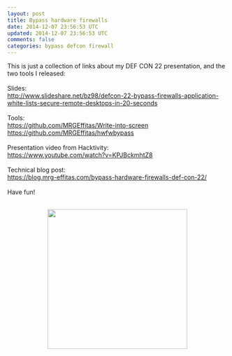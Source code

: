 ```yaml
---           
layout: post
title: Bypass hardware firewalls
date: 2014-12-07 23:56:53 UTC
updated: 2014-12-07 23:56:53 UTC
comments: false
categories: bypass defcon firewall
---
```

This is just a collection of links about my DEF CON 22 presentation, and the two tools I released:<br/><br/>Slides:<br/><a href="http://www.slideshare.net/bz98/defcon-22-bypass-firewalls-application-white-lists-secure-remote-desktops-in-20-seconds" target="_blank">http://www.slideshare.net/bz98/defcon-22-bypass-firewalls-application-white-lists-secure-remote-desktops-in-20-seconds</a><br/><br/>Tools:<br/><a href="https://github.com/MRGEffitas/Write-into-screen" target="_blank">https://github.com/MRGEffitas/Write-into-screen</a><br/><a href="https://github.com/MRGEffitas/hwfwbypass" target="_blank">https://github.com/MRGEffitas/hwfwbypass</a><br/><br/>Presentation video from Hacktivity:<br/><a href="https://www.youtube.com/watch?v=KPJBckmhtZ8" target="_blank">https://www.youtube.com/watch?v=KPJBckmhtZ8</a><br/><br/>Technical blog post:<br/><a href="https://blog.mrg-effitas.com/bypass-hardware-firewalls-def-con-22/" target="_blank">https://blog.mrg-effitas.com/bypass-hardware-firewalls-def-con-22/</a><br/><br/>Have fun!<br/><br/><div class="separator" style="clear: both; text-align: center;"><a href="https://z6543.github.io/_img/hwfwbypass2B(1).jpg" imageanchor="1" src="https://z6543.github.io/_img/hwfwbypass2B(1).jpg" style="margin-left: 1em; margin-right: 1em;"><img border="0" height="" src="https://z6543.github.io/_img/hwfwbypass2B(1).jpg" width="320"/></a></div><br/><br/><br/>
